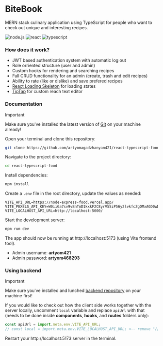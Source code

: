 # BiteBook

MERN stack culinary application using TypeScript for people who want to check out unique and interesting recipes.

![node.js](https://img.shields.io/badge/node-v20.16.0-green?style=flat)
![react](https://img.shields.io/badge/react-^19.0.0-blue?style=flat)
![typescript](https://img.shields.io/badge/typescript-~5.7.2-blue?style=flat)

### How does it work?

* JWT based authentication system with automatic log out
* Role orriented structure (user and admin)
* Custom hooks for rendering and searching recipes
* Full CRUD functionality for an admin (create, trash and edit recipes)
* Ability to rate (like or dislike) and save prefered recipes
* [React Loading Skeleton](https://github.com/dvtng/react-loading-skeleton) for loading states
* [TipTap](https://github.com/ueberdosis/tiptap) for custom reach text editor

### Documentation

> [!IMPORTANT]  
> Make sure you've installed the latest version of [Git](https://git-scm.com/) on your machine already!

Open your terminal and clone this repository:

```bash
git clone https://github.com/artyomagadzhanyan421/react-typescript-food.git
```

Navigate to the project directory:

```bash
cd react-typescript-food
```

Install dependencies:

```bash
npm install
```

Create a ```.env``` file in the root directory, update the values as needed:

```env
VITE_API_URL=https://node-express-food.vercel.app/
VITE_PEXELS_API_KEY=W0iiGa7sv9vBnTmD1kxkF2C8yrV5SiP56y2lvkfcZgOMxAGD0wDtHf0e
VITE_LOCALHOST_API_URL=http://localhost:5000/
```

Start the development server:

```bash
npm run dev
```

The app should now be running at http://localhost:5173 (using Vite frontend tool).

* Admin username: **artyom421**
* Admin password: **artyom468293**

### Using backend

> [!IMPORTANT]  
> Make sure you've installed and lunched [backend repository](https://github.com/artyomagadzhanyan421/node-express-food) on your machine first! 

If you would like to check out how the client side works together with the server locally, uncomment ```local``` variable and replace ```apiUrl``` with that (needs to be done inside **components**, **hooks**, and **routes** folders only):

```js
const apiUrl = import.meta.env.VITE_API_URL;
// const local = import.meta.env.VITE_LOCALHOST_API_URL; <-- remove "//" sign
```

Restart your http://localhost:5173 server in the terminal.